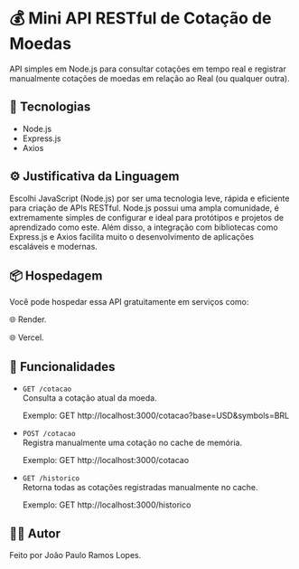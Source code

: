 # 💰 Mini API RESTful de Cotação de Moedas

API simples em Node.js para consultar cotações em tempo real e registrar manualmente cotações de moedas em relação ao Real (ou qualquer outra).

## 🚀 Tecnologias
- Node.js
- Express.js
- Axios

## ⚙️ Justificativa da Linguagem
Escolhi JavaScript (Node.js) por ser uma tecnologia leve, rápida e eficiente para criação de APIs RESTful. Node.js possui uma ampla comunidade, é extremamente simples de configurar e ideal para protótipos e projetos de aprendizado como este.
Além disso, a integração com bibliotecas como Express.js e Axios facilita muito o desenvolvimento de aplicações escaláveis e modernas.

## 📦 Hospedagem
Você pode hospedar essa API gratuitamente em serviços como:

🌐 Render.

🌐 Vercel.



## 🎯 Funcionalidades
- `GET /cotacao`  
  Consulta a cotação atual da moeda.
  
  Exemplo: GET http://localhost:3000/cotacao?base=USD&symbols=BRL 

- `POST /cotacao`  
Registra manualmente uma cotação no cache de memória.

   Exemplo: GET http://localhost:3000/cotacao

- `GET /historico`  
Retorna todas as cotações registradas manualmente no cache.

   Exemplo: GET http://localhost:3000/historico


## 👨‍💻 Autor
Feito por João Paulo Ramos Lopes.
